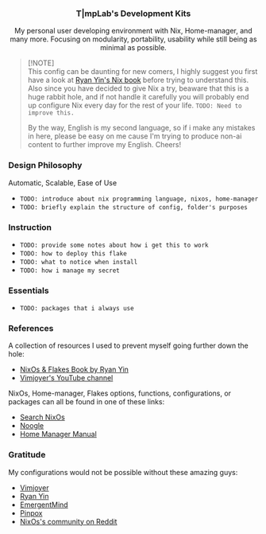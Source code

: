 <h3 align="center">
  T|mpLab's Development Kits
</h3>

<p align="center">
  My personal user developing environment with Nix, Home-manager, and many more. Focusing on modularity, portability, usability while still being as minimal as possible.
</p>

> [!NOTE]<br>
> This config can be daunting for new comers, I highly suggest you first have a look at [Ryan Yin's Nix book](https://nixos-and-flakes.thiscute.world/introduction/) before trying to understand this. Also since you have decided to give Nix a try, beaware that this is a huge rabbit hole, and if not handle it carefully you will probably end up configure Nix every day for the rest of your life. `TODO: Need to improve this.`
>
> By the way, English is my second language, so if i make any mistakes in here, please be easy on me cause I'm trying to produce non-ai content to further improve my English. Cheers!

### Design Philosophy

Automatic, Scalable, Ease of Use

- `TODO: introduce about nix programming language, nixos, home-manager`
- `TODO: briefly explain the structure of config, folder's purposes`

### Instruction

- `TODO: provide some notes about how i get this to work`
- `TODO: how to deploy this flake`
- `TODO: what to notice when install`
- `TODO: how i manage my secret`

### Essentials

- `TODO: packages that i always use`

### References

A collection of resources I used to prevent myself going further down the hole:

- [NixOs & Flakes Book by Ryan Yin](https://nixos-and-flakes.thiscute.world/)
- [Vimjoyer's YouTube channel](https://www.youtube.com/@vimjoyer)

NixOs, Home-manager, Flakes options, functions, configurations, or packages can all be found in one of these links:

- [Search NixOs](https://search.nixos.org/packages?query=)
- [Noogle](https://noogle.dev/)
- [Home Manager Manual](https://nix-community.github.io/home-manager/index.xhtml)

### Gratitude

My configurations would not be possible without these amazing guys:

- [Vimjoyer](https://github.com/vimjoyer)
- [Ryan Yin](https://github.com/ryan4yin/nix-config/tree/main)
- [EmergentMind](https://github.com/EmergentMind/nix-config)
- [Pinpox](https://github.com/pinpox/nixos)
- [NixOs's community on Reddit](https://www.reddit.com/r/NixOS/)
